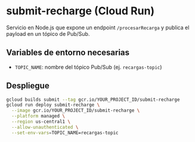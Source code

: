 # submit-recharge (Cloud Run)

Servicio en Node.js que expone un endpoint `/procesarRecarga` y publica el payload en un tópico de Pub/Sub.

## Variables de entorno necesarias

- `TOPIC_NAME`: nombre del tópico Pub/Sub (ej. `recargas-topic`)

## Despliegue

```bash
gcloud builds submit --tag gcr.io/YOUR_PROJECT_ID/submit-recharge
gcloud run deploy submit-recharge \
  --image gcr.io/YOUR_PROJECT_ID/submit-recharge \
  --platform managed \
  --region us-central1 \
  --allow-unauthenticated \
  --set-env-vars=TOPIC_NAME=recargas-topic
```
